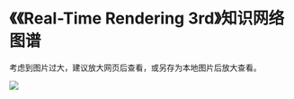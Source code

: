 # 《《Real-Time Rendering 3rd》知识网络图谱

考虑到图片过大，建议放大网页后查看，或另存为本地图片后放大查看。

![](Real-Time-Rendering-3rd-Knowledge-Diagram.jpg)







